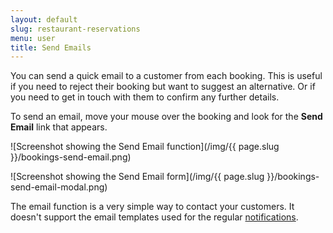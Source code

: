 ```yaml
---
layout: default
slug: restaurant-reservations
menu: user
title: Send Emails
---
```

You can send a quick email to a customer from each booking. This is useful if you need to reject their booking but want to suggest an alternative. Or if you need to get in touch with them to confirm any further details.

To send an email, move your mouse over the booking and look for the **Send Email** link that appears.

![Screenshot showing the Send Email function](/img/{{ page.slug }}/bookings-send-email.png)

![Screenshot showing the Send Email form](/img/{{ page.slug }}/bookings-send-email-modal.png)

The email function is a very simple way to contact your customers. It doesn't support the email templates used for the regular [notifications](../config/email-notifications).
